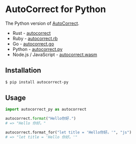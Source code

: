 # AutoCorrect for Python

The Python version of [AutoCorrect](https://github.com/huacnlee/autocorrect).

- Rust - [autocorrect](https://github.com/huacnlee/autocorrect)
- Ruby - [autocorrect.rb](https://github.com/huacnlee/auto-correct)
- Go - [autocorrect.go](https://github.com/longbridgeapp/autocorrect)
- Python - [autocorrect.py](https://github.com/huacnlee/autocorrect/tree/main/autocorrect-py)
- Node.js / JavaScript - [autocorrect.wasm](https://github.com/huacnlee/autocorrect/tree/main/autocorrect-wasm)

## Installation

```bash
$ pip install autocorrect-py
```

## Usage

```py
import autocorrect_py as autocorrect

autocorrect.format("Hello你好.")
# => "Hello 你好。"

autocorrect.format_for("let title = 'Hello你好。'", "js")
# => "let title = 'Hello 你好。'"
```
